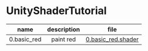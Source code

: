 # UnityShaderTutorial

| name | description | file |
|:----:|:-----------:|:----:|
| 0.basic_red | paint red | [0.basic_red.shader](Assets/Tutorials/0.basic_red/0.basic_red.shader) |
